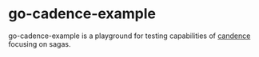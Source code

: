 # go-cadence-example

go-cadence-example is a playground for testing capabilities of [candence](https://github.com/uber/cadence) focusing on sagas.
